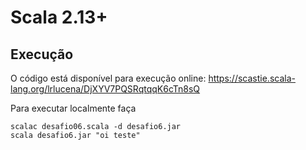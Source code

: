 # Scala 2.13+

## Execução

O código está disponível para execução online: https://scastie.scala-lang.org/lrlucena/DjXYV7PQSRqtqqK6cTn8sQ 

Para executar localmente faça

````shell
scalac desafio06.scala -d desafio6.jar
scala desafio6.jar "oi teste"
````

